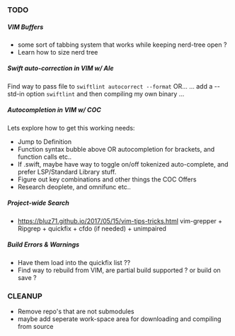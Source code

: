 ### TODO

##### VIM Buffers

- some sort of tabbing system that works while keeping nerd-tree open ?
- Learn how to size nerd tree

##### Swift auto-correction in VIM w/ Ale

Find way to pass file to `swiftlint autocorrect --format` OR...
... add a --std-in option `swiftlint` and then compiling my own binary ...

##### Autocompletion in VIM w/ COC

Lets explore how to get this working needs:

- Jump to Definition
- Function syntax bubble above OR autocompletion for brackets, and function calls etc..
- If .swift, maybe have way to toggle on/off tokenized auto-complete, and prefer LSP/Standard Library stuff.
- Figure out key combinations and other things the COC Offers
- Research deoplete, and omnifunc etc..

##### Project-wide Search

- https://bluz71.github.io/2017/05/15/vim-tips-tricks.html
  vim-grepper + Ripgrep + quickfix + cfdo (if needed) + unimpaired

##### Build Errors & Warnings

- Have them load into the quickfix list ??
- Find way to rebuild from VIM, are partial build supported ? or build on save ?

### CLEANUP

- Remove repo's that are not submodules
- maybe add seperate work-space area for downloading and compiling from source
